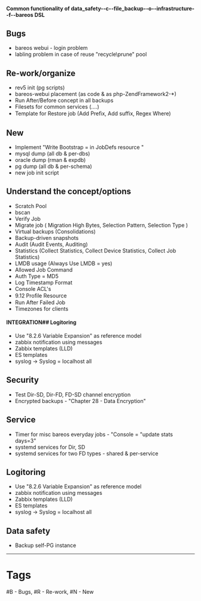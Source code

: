 #### Common functionality of data_safety--c--file_backup--o--infrastructure--f--bareos DSL

## Bugs
* bareos webui - login problem
* labling problem in case of reuse "recycle\prune" pool

## Re-work/organize
* rev5 init (pg scripts)
* bareos-webui placement (as code & as php-ZendFramework2-*)
* Run After/Before concept in all backups
* Filesets for common services (....)
* Template for Restore job (Add Preﬁx, Add suffix, Regex Where)


## New 
* Implement "Write Bootstrap = <directory> in JobDefs resource "
* mysql dump (all db & per-dbs)
* oracle dump (rman & expdb)
* pg dump (all db & per-schema)
* new job init script

## Understand the concept/options
* Scratch Pool
* bscan
* Verify Job
* Migrate job ( Migration High Bytes, Selection Pattern, Selection Type )
* Virtual backups (Consolidations)
* Backup-driven snapshots
* Audit (Audit Events, Auditing)
* Statistics (Collect Statistics, Collect Device Statistics, Collect Job Statistics)
* LMDB usage (Always Use LMDB = yes)
* Allowed Job Command
* Auth Type = MD5
* Log Timestamp Format 
* Console ACL's
* 9.12 Proﬁle Resource
* Run After Failed Job
* Timezones for clients

#### INTEGRATION## Logitoring
* Use "8.2.6 Variable Expansion" as reference model
* zabbix notification using messages
* Zabbix templates (LLD)
* ES templates
* syslog -> Syslog = localhost all

## Security
* Test Dir-SD, Dir-FD, FD-SD channel encryption
* Encrypted backups - "Chapter 28 - Data Encryption" 

## Service
* Timer for misc bareos everyday jobs -  "Console = "update stats days=3" 
* systemd services for Dir, SD
* systemd services for two FD types - shared & per-service

## Logitoring
* Use "8.2.6 Variable Expansion" as reference model
* zabbix notification using messages
* Zabbix templates (LLD)
* ES templates
* syslog -> Syslog = localhost all


## Data safety
* Backup self-PG instance

-----
# Tags
#B - Bugs, #R - Re-work, #N - New